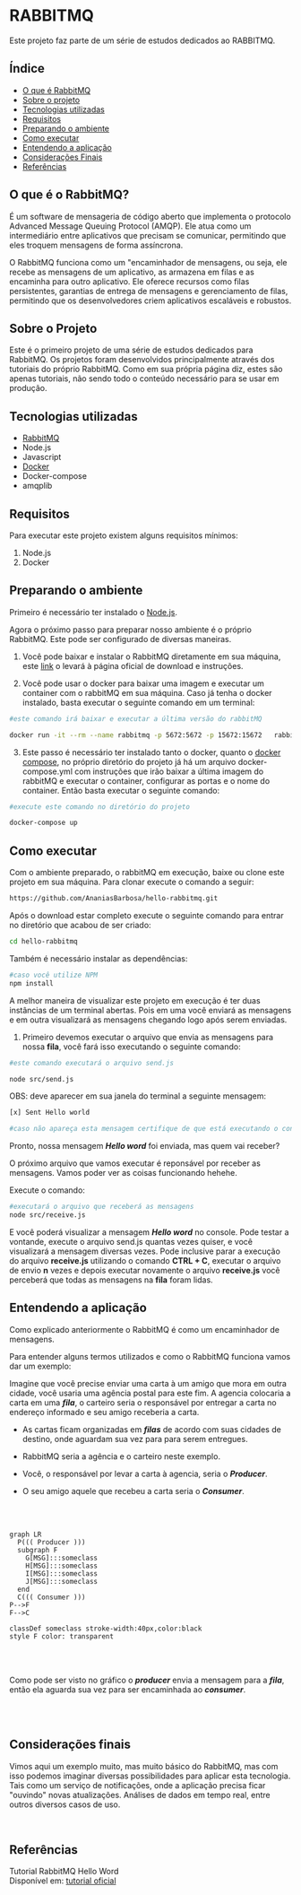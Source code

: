 # RABBITMQ

Este projeto faz parte de um série de estudos dedicados ao RABBITMQ.

## Índice

- [O que é RabbitMQ](#o-que-é-o-rabbitmq)
- [Sobre o projeto](#sobre-o-projeto)
- [Tecnologias utilizadas](#tecnologias-utilizadas)
- [Requisitos](#requisitos)
- [Preparando o ambiente](#preparando-o-ambiente)
- [Como executar](#como-executar)
- [Entendendo a aplicação](#entendendo-a-aplicação)
- [Considerações Finais](#considerações-finais)
- [Referências](#referências)

## O que é o RabbitMQ?

É um software de mensageria de código aberto que implementa o protocolo Advanced Message Queuing Protocol (AMQP). Ele atua como um intermediário entre aplicativos que precisam se comunicar, permitindo que eles troquem mensagens de forma assíncrona.

O RabbitMQ funciona como um "encaminhador de mensagens, ou seja, ele recebe as mensagens de um aplicativo, as armazena em filas e as encaminha para outro aplicativo. Ele oferece recursos como filas persistentes, garantias de entrega de mensagens e gerenciamento de filas, permitindo que os desenvolvedores criem aplicativos escaláveis e robustos.

## Sobre o Projeto

Este é o primeiro projeto de uma série de estudos dedicados para RabbitMQ.
Os projetos foram desenvolvidos principalmente através dos tutoriais do próprio RabbitMQ.
Como em sua própria página diz, estes são apenas tutoriais, não sendo todo o conteúdo necessário para se usar em produção.

## Tecnologias utilizadas

- [RabbitMQ](https://www.rabbitmq.com/)
- Node.js
- Javascript
- [Docker](https://www.docker.com/)
- Docker-compose
- amqplib

## Requisitos

Para executar este projeto existem alguns requisitos mínimos:

1. Node.js
2. Docker

## Preparando o ambiente

Primeiro é necessário ter instalado o [Node.js](https://nodejs.org/).

Agora o próximo passo para preparar nosso ambiente é o próprio RabbitMQ.
Este pode ser configurado de diversas maneiras.

1. Você pode baixar e instalar o RabbitMQ diretamente em sua máquina, este [link](https://www.rabbitmq.com/download.html) o levará à página oficial de download e instruções.

2. Você pode usar o docker para baixar uma imagem e executar um container com o rabbitMQ em sua máquina. Caso já tenha o docker instalado, basta executar o seguinte comando em um terminal:

```bash
#este comando irá baixar e executar a última versão do rabbitMQ

docker run -it --rm --name rabbitmq -p 5672:5672 -p 15672:15672   rabbitmq:management

```

3. Este passo é necessário ter instalado tanto o docker, quanto o [docker compose](https://docs.docker.com/compose/install/), no próprio diretório do projeto já há um arquivo docker-compose.yml com instruções que irão baixar a última imagem do rabbitMQ e executar o container, configurar as portas e o nome do container. Então basta executar o seguinte comando:

```bash
#execute este comando no diretório do projeto

docker-compose up

```

## Como executar

Com o ambiente preparado, o rabbitMQ em execução, baixe ou clone este projeto em sua máquina. Para clonar execute o comando a seguir:

```bash
https://github.com/AnaniasBarbosa/hello-rabbitmq.git
```

Após o download estar completo execute o seguinte comando para entrar no diretório que acabou de ser criado:

```bash
cd hello-rabbitmq
```

Também é necessário instalar as dependências:

```bash
#caso você utilize NPM
npm install
```

A melhor maneira de visualizar este projeto em execução é ter duas instâncias de um terminal abertas. Pois em uma você enviará as mensagens e em outra visualizará as mensagens chegando logo após serem enviadas.

1. Primeiro devemos executar o arquivo que envia as mensagens para nossa **fila**, você fará isso executando o seguinte comando:

```bash
#este comando executará o arquivo send.js

node src/send.js
```

OBS: deve aparecer em sua janela do terminal a seguinte mensagem:

```bash
[x] Sent Hello world

#caso não apareça esta mensagem certifique de que está executando o container do RabbitMQ e instalou as dependências do projeto.
```

Pronto, nossa mensagem **_Hello word_** foi enviada, mas quem vai receber?

O próximo arquivo que vamos executar é reponsável por receber as mensagens. Vamos poder ver as coisas funcionando hehehe.

Execute o comando:

```bash
#executará o arquivo que receberá as mensagens
node src/receive.js
```

E você poderá visualizar a mensagem **_Hello word_** no console. Pode testar a vontande, execute o arquivo send.js quantas vezes quiser, e você visualizará a mensagem diversas vezes. Pode inclusive parar a execução do arquivo **receive.js** utilizando o comando **CTRL + C**, executar o arquivo de envio **n** vezes e depois executar novamente o arquivo **receive.js** você perceberá que todas as mensagens na **fila** foram lidas.

## Entendendo a aplicação

Como explicado anteriormente o RabbitMQ é como um encaminhador de mensagens.

Para entender alguns termos utilizados e como o RabbitMQ funciona vamos dar um exemplo:

Imagine que você precise enviar uma carta à um amigo que mora em outra cidade, você usaria uma agência postal para este fim. A agencia colocaria a carta em uma **_fila_**, o carteiro seria o responsável por entregar a carta no endereço informado e seu amigo receberia a carta.

- As cartas ficam organizadas em **_filas_** de acordo com suas cidades de destino, onde aguardam sua vez para para serem entregues.

- RabbitMQ seria a agência e o carteiro neste exemplo.

- Você, o responsável por levar a carta à agencia, seria o **_Producer_**.

- O seu amigo aquele que recebeu a carta seria o **_Consumer_**.

</br>
</br>

```mermaid
graph LR
  P((( Producer )))
  subgraph F
    G[MSG]:::someclass
    H[MSG]:::someclass
    I[MSG]:::someclass
    J[MSG]:::someclass
  end
  C((( Consumer )))
P-->F
F-->C

classDef someclass stroke-width:40px,color:black
style F color: transparent
```

</br>
</br>

Como pode ser visto no gráfico o **_producer_** envia a mensagem para a **_fila_**, então ela aguarda sua vez para ser encaminhada ao **_consumer_**.

</br>
</br>

## Considerações finais

Vimos aqui um exemplo muito, mas muito básico do RabbitMQ, mas com isso podemos imaginar diversas possibilidades para aplicar esta tecnologia. Tais como um serviço de notificações, onde a aplicação precisa ficar "ouvindo" novas atualizações. Análises de dados em tempo real, entre outros diversos casos de uso.

</br>

## Referências

Tutorial RabbitMQ Hello Word </br>
Disponível em: [tutorial oficial](https://www.rabbitmq.com/tutorials/tutorial-one-javascript.html)
